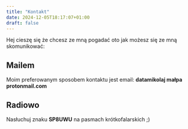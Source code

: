 ```yaml
---
title: "Kontakt"
date: 2024-12-05T18:17:07+01:00
draft: false
---
```


Hej cieszę się że chcesz ze mną pogadać oto jak możesz się ze mną skomunikować:

## Mailem
Moim preferowanym sposobem kontaktu jest email: **datamikolaj małpa protonmail.com**

## Radiowo
Nasłuchuj znaku **SP8UWU** na pasmach krótkofalarskich ;)

